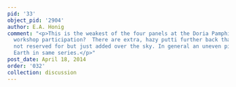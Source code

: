 ```yaml
---
pid: '33'
object_pid: '2904'
author: E.A. Honig
comment: "<p>This is the weakest of the four panels at the Doria Pamphilj.  Possible
  workshop participation?  There are extra, hazy putti further back that were clearly
  not reserved for but just added over the sky. In general an uneven piece, as is
  Earth in same series.</p>"
post_date: April 18, 2014
order: '032'
collection: discussion
---
```

